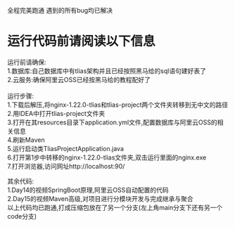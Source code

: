 全程完美跑通 遇到的所有bug均已解决
<br/>
# 运行代码前请阅读以下信息
运行前请确保:<br/>
1.数据库:自己数据库中有tlias架构并且已经按照黑马给的sql语句建好表了<br/>
2.云服务:确保阿里云OSS已经按黑马给的教程配好了<br/>
<br/>
运行步骤:<br/>
1.下载后解压,将nginx-1.22.0-tlias和tlias-project两个文件夹转移到无中文的路径<br/>
2.用IDEA中打开tlias-project文件夹<br/>
3.打开在其resources目录下application.yml文件,配置数据库与阿里云OSS的相关信息<br/>
4.刷新Maven<br/>
5.运行启动类TliasProjectApplication.java<br/>
6.打开第1步中转移的nginx-1.22.0-tlias文件夹,双击运行里面的nginx.exe<br/>
7.打开浏览器,访问网址http://localhost:90/<br/>

其余代码:<br/>
1.Day14的视频SpringBoot原理,阿里云OSS自动配置的代码<br/>
2.Day15的视频Maven高级,对项目进行分模块开发与完成继承与聚合<br/>
以上代码均已跑通,打成压缩包放在了另一个分支(左上角main分支下还有另一个code分支)<br/>
